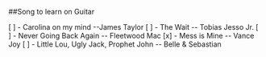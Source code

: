 ##Song to learn on Guitar

[ ] - Carolina on my mind --James Taylor
[ ] - The Wait -- Tobias Jesso Jr.
[ ] - Never Going Back Again -- Fleetwood Mac
[x] - Mess is Mine -- Vance Joy
[ ] - Little Lou, Ugly Jack, Prophet John -- Belle & Sebastian
